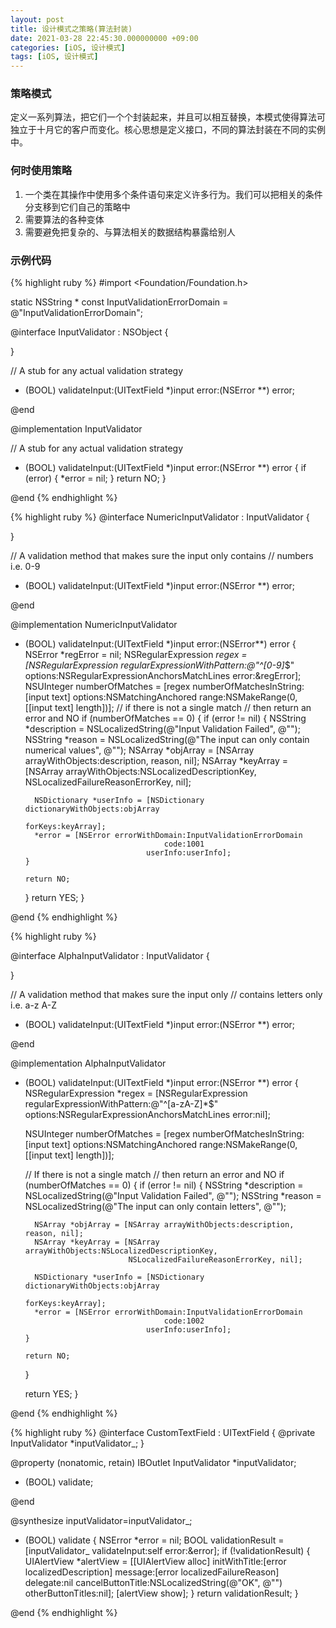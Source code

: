 ```yaml
---
layout: post
title: 设计模式之策略(算法封装)
date: 2021-03-28 22:45:30.000000000 +09:00
categories: [iOS, 设计模式]
tags: [iOS, 设计模式]
---
```


### 策略模式

定义一系列算法，把它们一个个封装起来，并且可以相互替换，本模式使得算法可独立于十月它的客户而变化。核心思想是定义接口，不同的算法封装在不同的实例中。

### 何时使用策略

1. 一个类在其操作中使用多个条件语句来定义许多行为。我们可以把相关的条件分支移到它们自己的策略中
2. 需要算法的各种变体
3. 需要避免把复杂的、与算法相关的数据结构暴露给别人

### 示例代码

{% highlight ruby %}
#import <Foundation/Foundation.h>

static NSString \* const InputValidationErrorDomain = @"InputValidationErrorDomain";

@interface InputValidator : NSObject
{

}

// A stub for any actual validation strategy

- (BOOL) validateInput:(UITextField \*)input error:(NSError \*\*) error;

@end

@implementation InputValidator

// A stub for any actual validation strategy

- (BOOL) validateInput:(UITextField *)input error:(NSError \*\*) error
  {
  if (error)
  {
  *error = nil;
  }
  return NO;
  }

@end
{% endhighlight %}

{% highlight ruby %}
@interface NumericInputValidator : InputValidator
{

}

// A validation method that makes sure the input only contains
// numbers i.e. 0-9

- (BOOL) validateInput:(UITextField \*)input error:(NSError \*\*) error;

@end

@implementation NumericInputValidator

- (BOOL) validateInput:(UITextField *)input error:(NSError\*\*) error
  {
  NSError *regError = nil;
  NSRegularExpression _regex = [NSRegularExpression
  regularExpressionWithPattern:@"^[0-9]_$"
  options:NSRegularExpressionAnchorsMatchLines
  error:&regError];
  NSUInteger numberOfMatches = [regex
  numberOfMatchesInString:[input text]
  options:NSMatchingAnchored
  range:NSMakeRange(0, [[input text] length])];
  // if there is not a single match
  // then return an error and NO
  if (numberOfMatches == 0)
  {
  if (error != nil)
  {
  NSString *description = NSLocalizedString(@"Input Validation Failed", @"");
  NSString *reason = NSLocalizedString(@"The input can only contain numerical values", @"");
  NSArray *objArray = [NSArray arrayWithObjects:description, reason, nil];
  NSArray *keyArray = [NSArray arrayWithObjects:NSLocalizedDescriptionKey,
  NSLocalizedFailureReasonErrorKey, nil];

        NSDictionary *userInfo = [NSDictionary dictionaryWithObjects:objArray
                                                             forKeys:keyArray];
        *error = [NSError errorWithDomain:InputValidationErrorDomain
                                     code:1001
                                 userInfo:userInfo];
      }

      return NO;

  }
  return YES;
  }

@end
{% endhighlight %}

{% highlight ruby %}

@interface AlphaInputValidator : InputValidator
{

}

// A validation method that makes sure the input only
// contains letters only i.e. a-z A-Z

- (BOOL) validateInput:(UITextField \*)input error:(NSError \*\*) error;

@end

@implementation AlphaInputValidator

- (BOOL) validateInput:(UITextField *)input error:(NSError \*\*) error
  {
  NSRegularExpression *regex = [NSRegularExpression
  regularExpressionWithPattern:@"^[a-zA-Z]\*$"
  options:NSRegularExpressionAnchorsMatchLines
  error:nil];

  NSUInteger numberOfMatches = [regex
  numberOfMatchesInString:[input text]
  options:NSMatchingAnchored
  range:NSMakeRange(0, [[input text] length])];

  // If there is not a single match
  // then return an error and NO
  if (numberOfMatches == 0)
  {
  if (error != nil)
  {
  NSString *description = NSLocalizedString(@"Input Validation Failed", @"");
  NSString *reason = NSLocalizedString(@"The input can only contain letters", @"");

        NSArray *objArray = [NSArray arrayWithObjects:description, reason, nil];
        NSArray *keyArray = [NSArray arrayWithObjects:NSLocalizedDescriptionKey,
                             NSLocalizedFailureReasonErrorKey, nil];

        NSDictionary *userInfo = [NSDictionary dictionaryWithObjects:objArray
                                                             forKeys:keyArray];
        *error = [NSError errorWithDomain:InputValidationErrorDomain
                                     code:1002
                                 userInfo:userInfo];
      }

      return NO;

  }

  return YES;
  }

@end
{% endhighlight %}

{% highlight ruby %}
@interface CustomTextField : UITextField
{
@private
InputValidator \*inputValidator\_;
}

@property (nonatomic, retain) IBOutlet InputValidator \*inputValidator;

- (BOOL) validate;

@end

@synthesize inputValidator=inputValidator\_;

- (BOOL) validate
  {
  NSError \*error = nil;
  BOOL validationResult = [inputValidator_ validateInput:self error:&error];
  if (!validationResult)
  {
  UIAlertView \*alertView = [[UIAlertView alloc] initWithTitle:[error localizedDescription]
  message:[error localizedFailureReason]
  delegate:nil
  cancelButtonTitle:NSLocalizedString(@"OK", @"")
  otherButtonTitles:nil];
  [alertView show];
  }
  return validationResult;
  }

@end
{% endhighlight %}
